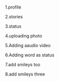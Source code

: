 1.profile

2.stories

3.status

4.uploading photo

5.Adding aaudio video

6.Adding word as status

7.add smileys too

8.add smileys three
